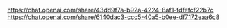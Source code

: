 https://chat.openai.com/share/43dd9f7a-b92a-4224-8af1-fdfefcf22b7c
https://chat.openai.com/share/6140dac3-ccc5-40a5-b0ee-df7172eaa6c8
